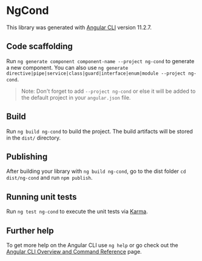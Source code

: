 # NgCond

This library was generated with [Angular CLI](https://github.com/angular/angular-cli) version 11.2.7.

## Code scaffolding

Run `ng generate component component-name --project ng-cond` to generate a new component. You can also use `ng generate directive|pipe|service|class|guard|interface|enum|module --project ng-cond`.
> Note: Don't forget to add `--project ng-cond` or else it will be added to the default project in your `angular.json` file. 

## Build

Run `ng build ng-cond` to build the project. The build artifacts will be stored in the `dist/` directory.

## Publishing

After building your library with `ng build ng-cond`, go to the dist folder `cd dist/ng-cond` and run `npm publish`.

## Running unit tests

Run `ng test ng-cond` to execute the unit tests via [Karma](https://karma-runner.github.io).

## Further help

To get more help on the Angular CLI use `ng help` or go check out the [Angular CLI Overview and Command Reference](https://angular.io/cli) page.
